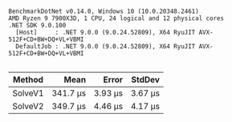 ```

BenchmarkDotNet v0.14.0, Windows 10 (10.0.20348.2461)
AMD Ryzen 9 7900X3D, 1 CPU, 24 logical and 12 physical cores
.NET SDK 9.0.100
  [Host]     : .NET 9.0.0 (9.0.24.52809), X64 RyuJIT AVX-512F+CD+BW+DQ+VL+VBMI
  DefaultJob : .NET 9.0.0 (9.0.24.52809), X64 RyuJIT AVX-512F+CD+BW+DQ+VL+VBMI


```
| Method  | Mean     | Error   | StdDev  |
|-------- |---------:|--------:|--------:|
| SolveV1 | 341.7 μs | 3.93 μs | 3.67 μs |
| SolveV2 | 349.7 μs | 4.46 μs | 4.17 μs |
